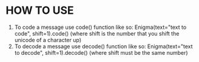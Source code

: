 # HOW TO USE
1. To code a message use code() function like so: Enigma(text="text to code", shift=1).code()    (where shift is the number that you shift the unicode of a character up)
2. To decode a message use decode() function like so: Enigma(text="text to decode", shift=1).decode()   (where shift must be the same number)
